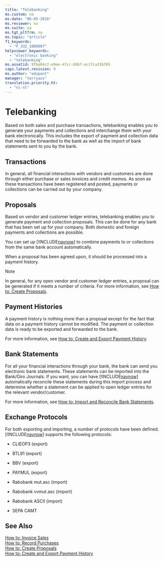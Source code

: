 ```yaml
---
title: "Telebanking"
ms.custom: na
ms.date: "06-05-2016"
ms.reviewer: na
ms.suite: na
ms.tgt_pltfrm: na
ms.topic: "article"
f1_keywords: 
  - "F_332_1000007"
helpviewer_keywords: 
  - "electronic banking"
  - "telebanking"
ms.assetid: 9fba84c2-e9ee-47cc-b9b7-ec1fca33b765
caps.latest.revision: 9
ms.author: "edupont"
manager: "terryaus"
translation.priority.ht: 
  - "nl-nl"
---
```

# Telebanking
Based on both sales and purchase transactions, telebanking enables you to generate your payments and collections and interchange them with your bank electronically. This includes the export of payment and collection data that need to be forwarded to the bank as well as the import of bank statements sent to you by the bank.  
  
## Transactions  
 In general, all financial interactions with vendors and customers are done through either purchase or sales invoices and credit memos. As soon as these transactions have been registered and posted, payments or collections can be carried out by your company.  
  
## Proposals  
 Based on vendor and customer ledger entries, telebanking enables you to generate payment and collection proposals. This can be done for any bank that has been set up for your company. Both domestic and foreign payments and collections are possible.  
  
 You can set up [!INCLUDE[navnow](../../ApplicationDesign/includes/navnow_md.md)] to combine payments to or collections from the same bank account automatically.  
  
 When a proposal has been agreed upon, it should be processed into a payment history.  
  
> [!NOTE]  
>  In general, for any open vendor and customer ledger entries, a proposal can be generated if it meets a number of criteria. For more information, see [How to: Create Proposals](../../LocalFunctionalityForMicrosoftDynamicsNav2016/Netherlands/how-to-create-proposals.md).  
  
## Payment Histories  
 A payment history is nothing more than a proposal except for the fact that data on a payment history cannot be modified. The payment or collection data is ready to be exported and forwarded to the bank.  
  
 For more information, see [How to: Create and Export Payment History](../../LocalFunctionalityForMicrosoftDynamicsNav2016/Netherlands/how-to-create-and-export-payment-history.md).  
  
## Bank Statements  
 For all your financial interactions through your bank, the bank can send you electronic bank statements. These statements can be imported into the Bank\/Giro Journals. If you want, you can have [!INCLUDE[navnow](../../ApplicationDesign/includes/navnow_md.md)] automatically reconcile these statements during this import process and determine whether a statement can be applied to open ledger entries for the relevant vendor\/customer.  
  
 For more information, see [How to: Import and Reconcile Bank Statements](../../LocalFunctionalityForMicrosoftDynamicsNav2016/Netherlands/how-to-import-and-reconcile-bank-statements.md).  
  
## Exchange Protocols  
 For both exporting and importing, a number of protocols have been defined. [!INCLUDE[navnow](../../ApplicationDesign/includes/navnow_md.md)] supports the following protocols:  
  
-   CLIEOP3 \(export\)  
  
-   BTL91 \(export\)  
  
-   BBV \(export\)  
  
-   PAYMUL \(export\)  
  
-   Rabobank mut.asc \(import\)  
  
-   Rabobank vvmut.asc \(import\)  
  
-   Rabobank ASCII \(import\)  
  
-   SEPA CAMT  
  
## See Also  
 [How to: Invoice Sales](../../Finance/how-to-invoice-sales.md)   
 [How to: Record Purchases](../../Finance/how-to-record-purchases.md)   
 [How to: Create Proposals](../../LocalFunctionalityForMicrosoftDynamicsNav2016/Netherlands/how-to-create-proposals.md)   
 [How to: Create and Export Payment History](../../LocalFunctionalityForMicrosoftDynamicsNav2016/Netherlands/how-to-create-and-export-payment-history.md)